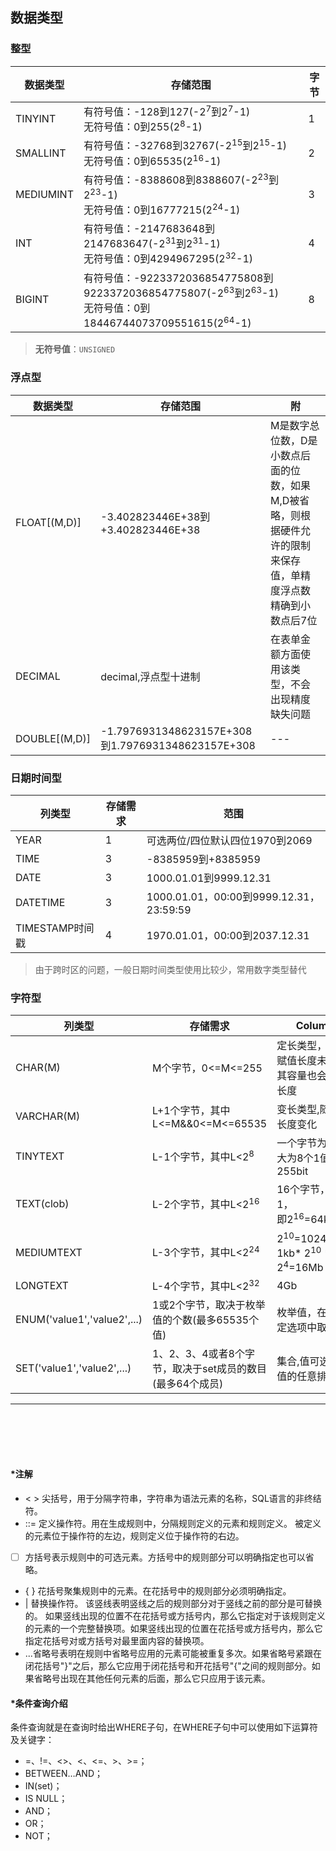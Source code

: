 ## 数据类型
### 整型

数据类型 | 存储范围 | 字节
---------|----------|---------
 TINYINT | 有符号值：-128到127(-2<sup>7</sup>到2<sup>7</sup>-1)<br>无符号值：0到255(2<sup>8</sup>-1) | 1
 SMALLINT | 有符号值：-32768到32767(-2<sup>15</sup>到2<sup>15</sup>-1)<br>无符号值：0到65535(2<sup>16</sup>-1) | 2
 MEDIUMINT | 有符号值：-8388608到8388607(-2<sup>23</sup>到2<sup>23</sup>-1)<br>无符号值：0到16777215(2<sup>24</sup>-1) | 3
 INT |有符号值：-2147683648到2147683647(-2<sup>31</sup>到2<sup>31</sup>-1)<br>无符号值：0到4294967295(2<sup>32</sup>-1) | 4
 BIGINT |有符号值：-9223372036854775808到9223372036854775807(-2<sup>63</sup>到2<sup>63</sup>-1)<br>无符号值：0到18446744073709551615(2<sup>64</sup>-1) | 8

>**无符号值**：`UNSIGNED`
### 浮点型

数据类型 | 存储范围 | 附
---------|-----------|-----------
 FLOAT[(M,D)] | -3.402823446E+38到+3.402823446E+38 | M是数字总位数，D是小数点后面的位数，如果M,D被省略，则根据硬件允许的限制来保存值，单精度浮点数精确到小数点后7位
 DECIMAL | decimal,浮点型十进制 | 在表单金额方面使用该类型，不会出现精度缺失问题
 DOUBLE[(M,D)] | -1.7976931348623157E+308到1.7976931348623157E+308 | ---

### 日期时间型

列类型 | 存储需求 | 范围
---------|-------|------
 YEAR | 1 |可选两位/四位默认四位1970到2069
 TIME | 3 |-8385959到+8385959
 DATE | 3 |1000.01.01到9999.12.31
 DATETIME | 3 |1000.01.01，00:00到9999.12.31，23:59:59
 TIMESTAMP时间戳 | 4 |1970.01.01，00:00到2037.12.31

>由于跨时区的问题，一般日期时间类型使用比较少，常用数字类型替代

### 字符型

列类型 | 存储需求 | Column C
---------|----------|---------
 CHAR(M) | M个字节，0<=M<=255 | 定长类型，即使所赋值长度未填满，其容量也会为指定长度
 VARCHAR(M) | L+1个字节，其中L<=M&&0<=M<=65535 | 变长类型,随着值的长度变化
 TINYTEXT | L-1个字节，其中L<2<sup>8</sup> | 一个字节为8bit,最大为8个1值为255bit
 TEXT(clob) | L-2个字节，其中L<2<sup>16</sup> | 16个字节，16个1，<br>即2<sup>16</sup>=64kb
 MEDIUMTEXT | L-3个字节，其中L<2<sup>24</sup> |2<sup>10</sup>=1024bit=1kb<br> 1kb* 2<sup>10</sup> * 2<sup>4</sup>=16Mb
 LONGTEXT | L-4个字节，其中L<2<sup>32</sup> | 4Gb
 ENUM('value1','value2',...) | 1或2个字节，取决于枚举值的个数(最多65535个值) |枚举值，在几个指定选项中取值
 SET('value1','value2',...) | 1、2、3、4或者8个字节，取决于set成员的数目(最多64个成员) | 集合,值可选为指定值的任意排列组合

----

<br><br><br><br>
####  *注解

* < >   尖括号，用于分隔字符串，字符串为语法元素的名称，SQL语言的非终结符。
* ::=   定义操作符。用在生成规则中，分隔规则定义的元素和规则定义。 被定义的元素位于操作符的左边，规则定义位于操作符的右边。
* [ ]   方括号表示规则中的可选元素。方括号中的规则部分可以明确指定也可以省略。
* { }   花括号聚集规则中的元素。在花括号中的规则部分必须明确指定。
* |     替换操作符。 该竖线表明竖线之后的规则部分对于竖线之前的部分是可替换的。 如果竖线出现的位置不在花括号或方括号内，那么它指定对于该规则定义的元素的一个完整替换项。如果竖线出现的位置在花括号或方括号内，那么它指定花括号对或方括号对最里面内容的替换项。
* ...省略号表明在规则中省略号应用的元素可能被重复多次。如果省略号紧跟在闭花括号"}"之后，那么它应用于闭花括号和开花括号"{"之间的规则部分。如果省略号出现在其他任何元素的后面，那么它只应用于该元素。

#### *条件查询介绍
条件查询就是在查询时给出WHERE子句，在WHERE子句中可以使用如下运算符及关键字：

* =、!=、<>、<、<=、>、>=；
* BETWEEN…AND；
* IN(set)；
* IS NULL；
* AND；
* OR；
* NOT；

